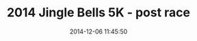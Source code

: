 ---
id: 72157649217359387
title: 2014 Jingle Bells 5K - post race
cover: https://farm9.staticflickr.com/8589/15337711064_a34bb33556_q.jpg
date: 2014-12-06 11:45:50
photos:
  - thumbnail: https://farm9.staticflickr.com/8589/15337711064_a34bb33556_q.jpg
    original: https://farm9.staticflickr.com/8589/15337711064_2b80bde2b5_o.jpg
    title: IMG_5705
  - thumbnail: https://farm8.staticflickr.com/7508/15934207486_180bc2bbba_q.jpg
    original: https://farm8.staticflickr.com/7508/15934207486_a931c6570a_o.jpg
    title: IMG_5706
  - thumbnail: https://farm9.staticflickr.com/8583/15774260527_b7366798e5_q.jpg
    original: https://farm9.staticflickr.com/8583/15774260527_7d67f855ac_o.jpg
    title: IMG_5707
  - thumbnail: https://farm8.staticflickr.com/7530/15959979315_a1f1c836d2_q.jpg
    original: https://farm8.staticflickr.com/7530/15959979315_db910669ac_o.jpg
    title: IMG_5711
  - thumbnail: https://farm8.staticflickr.com/7479/15959331232_75927233fd_q.jpg
    original: https://farm8.staticflickr.com/7479/15959331232_0dbe57a862_o.jpg
    title: IMG_5712
  - thumbnail: https://farm9.staticflickr.com/8630/15772581178_6f0075db36_q.jpg
    original: https://farm9.staticflickr.com/8630/15772581178_9274666a7d_o.jpg
    title: IMG_5713
  - thumbnail: https://farm8.staticflickr.com/7506/15337709584_8bdef1f2b1_q.jpg
    original: https://farm8.staticflickr.com/7506/15337709584_609085e59a_o.jpg
    title: IMG_5714
  - thumbnail: https://farm9.staticflickr.com/8637/15772580638_e53498f969_q.jpg
    original: https://farm9.staticflickr.com/8637/15772580638_b52eda5d1c_o.jpg
    title: IMG_5715
  - thumbnail: https://farm8.staticflickr.com/7527/15959978215_1f5c44581a_q.jpg
    original: https://farm8.staticflickr.com/7527/15959978215_c1b06be996_o.jpg
    title: IMG_5716
  - thumbnail: https://farm8.staticflickr.com/7555/15337708694_77523a72a6_q.jpg
    original: https://farm8.staticflickr.com/7555/15337708694_e1fcf9f14d_o.jpg
    title: IMG_5718
  - thumbnail: https://farm8.staticflickr.com/7571/15773962079_1020d6cd48_q.jpg
    original: https://farm8.staticflickr.com/7571/15773962079_0caae45b6d_o.jpg
    title: IMG_5719
  - thumbnail: https://farm8.staticflickr.com/7544/15773962089_9916b0e496_q.jpg
    original: https://farm8.staticflickr.com/7544/15773962089_1fe616ec23_o.jpg
    title: IMG_5720
  - thumbnail: https://farm9.staticflickr.com/8634/15340358483_1b300cd617_q.jpg
    original: https://farm9.staticflickr.com/8634/15340358483_df1c25cd59_o.jpg
    title: IMG_5722
  - thumbnail: https://farm8.staticflickr.com/7561/15958007081_2809dc2d05_q.jpg
    original: https://farm8.staticflickr.com/7561/15958007081_4729a86185_o.jpg
    title: IMG_5723
  - thumbnail: https://farm8.staticflickr.com/7554/15959976635_470938dce2_q.jpg
    original: https://farm8.staticflickr.com/7554/15959976635_67cca0c9b3_o.jpg
    title: IMG_5725
  - thumbnail: https://farm8.staticflickr.com/7462/15958006621_a97b9fdf97_q.jpg
    original: https://farm8.staticflickr.com/7462/15958006621_9b62880cda_o.jpg
    title: IMG_5726
  - thumbnail: https://farm9.staticflickr.com/8663/15959328102_16f0b7c702_q.jpg
    original: https://farm9.staticflickr.com/8663/15959328102_c65586cb56_o.jpg
    title: IMG_5727
  - thumbnail: https://farm8.staticflickr.com/7564/15934203386_e57c690e4c_q.jpg
    original: https://farm8.staticflickr.com/7564/15934203386_7bb4a571e8_o.jpg
    title: IMG_5728
  - thumbnail: https://farm9.staticflickr.com/8561/15337706424_04c21011d7_q.jpg
    original: https://farm9.staticflickr.com/8561/15337706424_eff430bd90_o.jpg
    title: IMG_5729
  - thumbnail: https://farm8.staticflickr.com/7462/15772578008_4140f7b4c0_q.jpg
    original: https://farm8.staticflickr.com/7462/15772578008_7531f020f2_o.jpg
    title: IMG_5731
  - thumbnail: https://farm9.staticflickr.com/8638/15772577598_f65486a88c_q.jpg
    original: https://farm9.staticflickr.com/8638/15772577598_aed52c955a_o.jpg
    title: IMG_5732
  - thumbnail: https://farm8.staticflickr.com/7485/15959326732_5aa6d4d73d_q.jpg
    original: https://farm8.staticflickr.com/7485/15959326732_eb403bb1ce_o.jpg
    title: IMG_5733
  - thumbnail: https://farm8.staticflickr.com/7476/15340356233_56bae82e5d_q.jpg
    original: https://farm8.staticflickr.com/7476/15340356233_85dcc66092_o.jpg
    title: IMG_5735
  - thumbnail: https://farm8.staticflickr.com/7534/15959974585_14b3b41cc1_q.jpg
    original: https://farm8.staticflickr.com/7534/15959974585_4c69d6928e_o.jpg
    title: IMG_5736
  - thumbnail: https://farm8.staticflickr.com/7527/15773958999_a91accec6b_q.jpg
    original: https://farm8.staticflickr.com/7527/15773958999_c2d99c9515_o.jpg
    title: IMG_5737
---